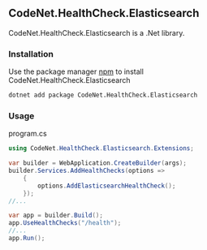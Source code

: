 ## CodeNet.HealthCheck.Elasticsearch

CodeNet.HealthCheck.Elasticsearch is a .Net library.

### Installation

Use the package manager [npm](https://www.nuget.org/packages/CodeNet.HealthCheck.Elasticsearch/) to install CodeNet.HealthCheck.Elasticsearch

```bash
dotnet add package CodeNet.HealthCheck.Elasticsearch
```

### Usage
program.cs
```csharp
using CodeNet.HealthCheck.Elasticsearch.Extensions;

var builder = WebApplication.CreateBuilder(args);
builder.Services.AddHealthChecks(options =>
    {
        options.AddElasticsearchHealthCheck();
    });
//...

var app = builder.Build();
app.UseHealthChecks("/health");
//...
app.Run();
```